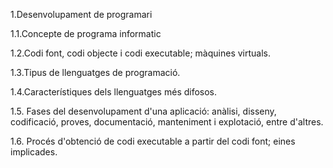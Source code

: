   1.Desenvolupament de programari

  1.1.Concepte de programa informatic
    
  1.2.Codi font, codi objecte i codi executable; màquines virtuals.
    
  1.3.Tipus de llenguatges de programació.
    
   1.4.Característiques dels llenguatges més difosos.
    
  1.5. Fases del desenvolupament d'una aplicació: anàlisi, disseny, codificació, proves, documentació, manteniment i explotació, entre d'altres.
    
  1.6. Procés d'obtenció de codi executable a partir del codi font; eines implicades.
  


  
